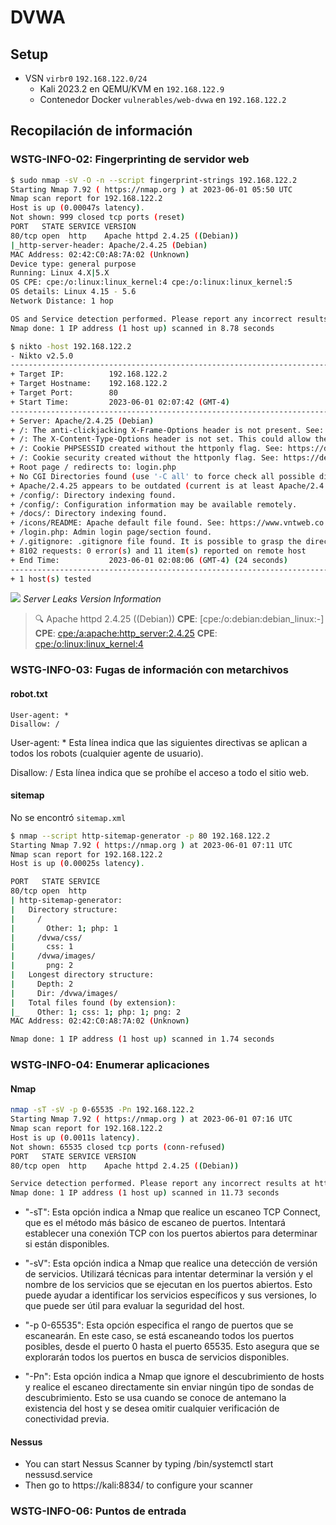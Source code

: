 # DVWA

## Setup
* VSN `virbr0` `192.168.122.0/24`
    * Kali 2023.2 en QEMU/KVM en `192.168.122.9`
    * Contenedor Docker `vulnerables/web-dvwa` en `192.168.122.2`

## Recopilación de información

### WSTG-INFO-02: Fingerprinting de servidor web

```bash
$ sudo nmap -sV -O -n --script fingerprint-strings 192.168.122.2
Starting Nmap 7.92 ( https://nmap.org ) at 2023-06-01 05:50 UTC
Nmap scan report for 192.168.122.2
Host is up (0.00047s latency).
Not shown: 999 closed tcp ports (reset)
PORT   STATE SERVICE VERSION
80/tcp open  http    Apache httpd 2.4.25 ((Debian))
|_http-server-header: Apache/2.4.25 (Debian)
MAC Address: 02:42:C0:A8:7A:02 (Unknown)
Device type: general purpose
Running: Linux 4.X|5.X
OS CPE: cpe:/o:linux:linux_kernel:4 cpe:/o:linux:linux_kernel:5
OS details: Linux 4.15 - 5.6
Network Distance: 1 hop

OS and Service detection performed. Please report any incorrect results at https://nmap.org/submit/ .
Nmap done: 1 IP address (1 host up) scanned in 8.78 seconds
```

```bash
$ nikto -host 192.168.122.2 
- Nikto v2.5.0
---------------------------------------------------------------------------
+ Target IP:          192.168.122.2
+ Target Hostname:    192.168.122.2
+ Target Port:        80
+ Start Time:         2023-06-01 02:07:42 (GMT-4)
---------------------------------------------------------------------------
+ Server: Apache/2.4.25 (Debian)
+ /: The anti-clickjacking X-Frame-Options header is not present. See: https://developer.mozilla.org/en-US/docs/Web/HTTP/Headers/X-Frame-Options
+ /: The X-Content-Type-Options header is not set. This could allow the user agent to render the content of the site in a different fashion to the MIME type. See: https://www.netsparker.com/web-vulnerability-scanner/vulnerabilities/missing-content-type-header/
+ /: Cookie PHPSESSID created without the httponly flag. See: https://developer.mozilla.org/en-US/docs/Web/HTTP/Cookies
+ /: Cookie security created without the httponly flag. See: https://developer.mozilla.org/en-US/docs/Web/HTTP/Cookies
+ Root page / redirects to: login.php
+ No CGI Directories found (use '-C all' to force check all possible dirs)
+ Apache/2.4.25 appears to be outdated (current is at least Apache/2.4.54). Apache 2.2.34 is the EOL for the 2.x branch.
+ /config/: Directory indexing found.
+ /config/: Configuration information may be available remotely.
+ /docs/: Directory indexing found.
+ /icons/README: Apache default file found. See: https://www.vntweb.co.uk/apache-restricting-access-to-iconsreadme/
+ /login.php: Admin login page/section found.
+ /.gitignore: .gitignore file found. It is possible to grasp the directory structure.
+ 8102 requests: 0 error(s) and 11 item(s) reported on remote host
+ End Time:           2023-06-01 02:08:06 (GMT-4) (24 seconds)
---------------------------------------------------------------------------
+ 1 host(s) tested

```

![](https://i.imgur.com/uNaSwqN.png)
*Server Leaks Version Information*


> 🔍
> Apache httpd 2.4.25 ((Debian))
> **CPE**: [cpe:/o:debian:debian_linux:-]
> **CPE**: [cpe:/a:apache:http_server:2.4.25](https://nvd.nist.gov/products/cpe/detail/1C93783D-252A-4D4E-A6D4-41B65A831A72?namingFormat=2.3&orderBy=CPEURI&keyword=cpe%3A2.3%3Aa%3Aapache%3Ahttp_server%3A2.4.25%3A*&status=FINAL%2CDEPRECATED)
> **CPE**: [cpe:/o:linux:linux_kernel:4](https://nvd.nist.gov/products/cpe/detail/D2B71FFC-740C-4263-B936-A3C1B18E5F9F?namingFormat=2.2&orderBy=CPEURI&keyword=cpe%3A%2Fo%3Alinux%3Alinux_kernel%3A4&status=FINAL) 


### WSTG-INFO-03: Fugas de información con metarchivos 

#### robot.txt
```plaintext
User-agent: *
Disallow: /
```
User-agent: *
Esta línea indica que las siguientes directivas se aplican a todos los robots (cualquier agente de usuario).

Disallow: /
Esta línea indica que se prohíbe el acceso a todo el sitio web. 

#### sitemap
No se encontró `sitemap.xml`

```bash
$ nmap --script http-sitemap-generator -p 80 192.168.122.2
Starting Nmap 7.92 ( https://nmap.org ) at 2023-06-01 07:11 UTC
Nmap scan report for 192.168.122.2
Host is up (0.00025s latency).

PORT   STATE SERVICE
80/tcp open  http
| http-sitemap-generator: 
|   Directory structure:
|     /
|       Other: 1; php: 1
|     /dvwa/css/
|       css: 1
|     /dvwa/images/
|       png: 2
|   Longest directory structure:
|     Depth: 2
|     Dir: /dvwa/images/
|   Total files found (by extension):
|_    Other: 1; css: 1; php: 1; png: 2
MAC Address: 02:42:C0:A8:7A:02 (Unknown)

Nmap done: 1 IP address (1 host up) scanned in 1.74 seconds
```

### WSTG-INFO-04: Enumerar aplicaciones

#### Nmap
```bash
nmap -sT -sV -p 0-65535 -Pn 192.168.122.2
Starting Nmap 7.92 ( https://nmap.org ) at 2023-06-01 07:16 UTC
Nmap scan report for 192.168.122.2
Host is up (0.0011s latency).
Not shown: 65535 closed tcp ports (conn-refused)
PORT   STATE SERVICE VERSION
80/tcp open  http    Apache httpd 2.4.25 ((Debian))

Service detection performed. Please report any incorrect results at https://nmap.org/submit/ .
Nmap done: 1 IP address (1 host up) scanned in 11.73 seconds
```

- "-sT": Esta opción indica a Nmap que realice un escaneo TCP Connect, que es el método más básico de escaneo de puertos. Intentará establecer una conexión TCP con los puertos abiertos para determinar si están disponibles.

- "-sV": Esta opción indica a Nmap que realice una detección de versión de servicios. Utilizará técnicas para intentar determinar la versión y el nombre de los servicios que se ejecutan en los puertos abiertos. Esto puede ayudar a identificar los servicios específicos y sus versiones, lo que puede ser útil para evaluar la seguridad del host.

- "-p 0-65535": Esta opción especifica el rango de puertos que se escanearán. En este caso, se está escaneando todos los puertos posibles, desde el puerto 0 hasta el puerto 65535. Esto asegura que se explorarán todos los puertos en busca de servicios disponibles.

- "-Pn": Esta opción indica a Nmap que ignore el descubrimiento de hosts y realice el escaneo directamente sin enviar ningún tipo de sondas de descubrimiento. Esto se usa cuando se conoce de antemano la existencia del host y se desea omitir cualquier verificación de conectividad previa.

#### Nessus

 - You can start Nessus Scanner by typing /bin/systemctl start nessusd.service
 - Then go to https://kali:8834/ to configure your scanner



### WSTG-INFO-06: Puntos de entrada



